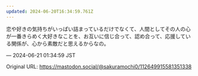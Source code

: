 ```yaml
---
updated: 2024-06-20T16:34:59.761Z
---
```


<p>恋や好きの気持ちがいっぱい詰まっているだけでなくて、人間としてその人の心が一番きらめく大好きなことを、お互いに信じ合って、認め合って、応援している関係が、心から素敵だと思えるからなの。</p>

&mdash; 2024-06-21 01:34:59 JST

Original URL: https://mastodon.social/@sakuramochi0/112649915581351338
